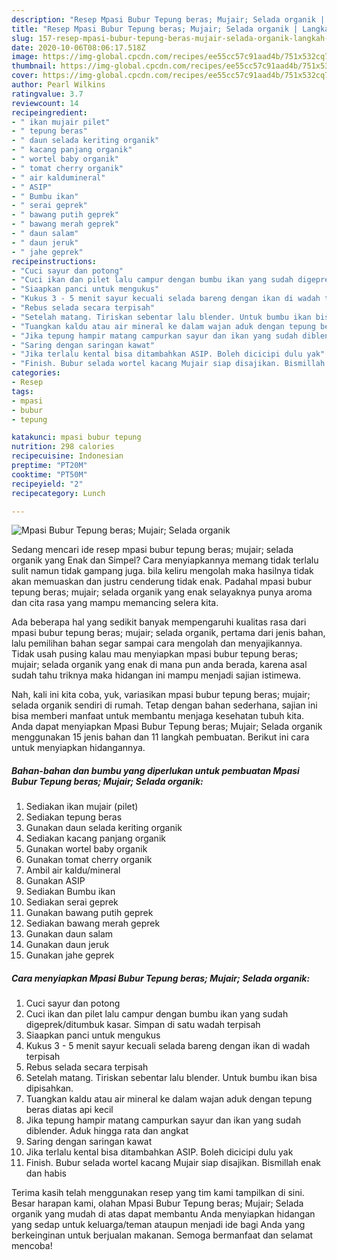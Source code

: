 ```yaml
---
description: "Resep Mpasi Bubur Tepung beras; Mujair; Selada organik | Langkah Membuat Mpasi Bubur Tepung beras; Mujair; Selada organik Yang Paling Enak"
title: "Resep Mpasi Bubur Tepung beras; Mujair; Selada organik | Langkah Membuat Mpasi Bubur Tepung beras; Mujair; Selada organik Yang Paling Enak"
slug: 157-resep-mpasi-bubur-tepung-beras-mujair-selada-organik-langkah-membuat-mpasi-bubur-tepung-beras-mujair-selada-organik-yang-paling-enak
date: 2020-10-06T08:06:17.518Z
image: https://img-global.cpcdn.com/recipes/ee55cc57c91aad4b/751x532cq70/mpasi-bubur-tepung-beras-mujair-selada-organik-foto-resep-utama.jpg
thumbnail: https://img-global.cpcdn.com/recipes/ee55cc57c91aad4b/751x532cq70/mpasi-bubur-tepung-beras-mujair-selada-organik-foto-resep-utama.jpg
cover: https://img-global.cpcdn.com/recipes/ee55cc57c91aad4b/751x532cq70/mpasi-bubur-tepung-beras-mujair-selada-organik-foto-resep-utama.jpg
author: Pearl Wilkins
ratingvalue: 3.7
reviewcount: 14
recipeingredient:
- " ikan mujair pilet"
- " tepung beras"
- " daun selada keriting organik"
- " kacang panjang organik"
- " wortel baby organik"
- " tomat cherry organik"
- " air kaldumineral"
- " ASIP"
- " Bumbu ikan"
- " serai geprek"
- " bawang putih geprek"
- " bawang merah geprek"
- " daun salam"
- " daun jeruk"
- " jahe geprek"
recipeinstructions:
- "Cuci sayur dan potong"
- "Cuci ikan dan pilet lalu campur dengan bumbu ikan yang sudah digeprek/ditumbuk kasar. Simpan di satu wadah terpisah"
- "Siaapkan panci untuk mengukus"
- "Kukus 3 - 5 menit sayur kecuali selada bareng dengan ikan di wadah terpisah"
- "Rebus selada secara terpisah"
- "Setelah matang. Tiriskan sebentar lalu blender. Untuk bumbu ikan bisa dipisahkan."
- "Tuangkan kaldu atau air mineral ke dalam wajan aduk dengan tepung beras diatas api kecil"
- "Jika tepung hampir matang campurkan sayur dan ikan yang sudah diblender. Aduk hingga rata dan angkat"
- "Saring dengan saringan kawat"
- "Jika terlalu kental bisa ditambahkan ASIP. Boleh dicicipi dulu yak"
- "Finish. Bubur selada wortel kacang Mujair siap disajikan. Bismillah enak dan habis"
categories:
- Resep
tags:
- mpasi
- bubur
- tepung

katakunci: mpasi bubur tepung 
nutrition: 298 calories
recipecuisine: Indonesian
preptime: "PT20M"
cooktime: "PT50M"
recipeyield: "2"
recipecategory: Lunch

---
```



![Mpasi Bubur Tepung beras; Mujair; Selada organik](https://img-global.cpcdn.com/recipes/ee55cc57c91aad4b/751x532cq70/mpasi-bubur-tepung-beras-mujair-selada-organik-foto-resep-utama.jpg)

Sedang mencari ide resep mpasi bubur tepung beras; mujair; selada organik yang Enak dan Simpel? Cara menyiapkannya memang tidak terlalu sulit namun tidak gampang juga. bila keliru mengolah maka hasilnya tidak akan memuaskan dan justru cenderung tidak enak. Padahal mpasi bubur tepung beras; mujair; selada organik yang enak selayaknya punya aroma dan cita rasa yang mampu memancing selera kita.



Ada beberapa hal yang sedikit banyak mempengaruhi kualitas rasa dari mpasi bubur tepung beras; mujair; selada organik, pertama dari jenis bahan, lalu pemilihan bahan segar sampai cara mengolah dan menyajikannya. Tidak usah pusing kalau mau menyiapkan mpasi bubur tepung beras; mujair; selada organik yang enak di mana pun anda berada, karena asal sudah tahu triknya maka hidangan ini mampu menjadi sajian istimewa.


Nah, kali ini kita coba, yuk, variasikan mpasi bubur tepung beras; mujair; selada organik sendiri di rumah. Tetap dengan bahan sederhana, sajian ini bisa memberi manfaat untuk membantu menjaga kesehatan tubuh kita. Anda dapat menyiapkan Mpasi Bubur Tepung beras; Mujair; Selada organik menggunakan 15 jenis bahan dan 11 langkah pembuatan. Berikut ini cara untuk menyiapkan hidangannya.

<!--inarticleads1-->

##### Bahan-bahan dan bumbu yang diperlukan untuk pembuatan Mpasi Bubur Tepung beras; Mujair; Selada organik:

1. Sediakan  ikan mujair (pilet)
1. Sediakan  tepung beras
1. Gunakan  daun selada keriting organik
1. Sediakan  kacang panjang organik
1. Gunakan  wortel baby organik
1. Gunakan  tomat cherry organik
1. Ambil  air kaldu/mineral
1. Gunakan  ASIP
1. Sediakan  Bumbu ikan
1. Sediakan  serai geprek
1. Gunakan  bawang putih geprek
1. Sediakan  bawang merah geprek
1. Gunakan  daun salam
1. Gunakan  daun jeruk
1. Gunakan  jahe geprek




<!--inarticleads2-->

##### Cara menyiapkan Mpasi Bubur Tepung beras; Mujair; Selada organik:

1. Cuci sayur dan potong
1. Cuci ikan dan pilet lalu campur dengan bumbu ikan yang sudah digeprek/ditumbuk kasar. Simpan di satu wadah terpisah
1. Siaapkan panci untuk mengukus
1. Kukus 3 - 5 menit sayur kecuali selada bareng dengan ikan di wadah terpisah
1. Rebus selada secara terpisah
1. Setelah matang. Tiriskan sebentar lalu blender. Untuk bumbu ikan bisa dipisahkan.
1. Tuangkan kaldu atau air mineral ke dalam wajan aduk dengan tepung beras diatas api kecil
1. Jika tepung hampir matang campurkan sayur dan ikan yang sudah diblender. Aduk hingga rata dan angkat
1. Saring dengan saringan kawat
1. Jika terlalu kental bisa ditambahkan ASIP. Boleh dicicipi dulu yak
1. Finish. Bubur selada wortel kacang Mujair siap disajikan. Bismillah enak dan habis




Terima kasih telah menggunakan resep yang tim kami tampilkan di sini. Besar harapan kami, olahan Mpasi Bubur Tepung beras; Mujair; Selada organik yang mudah di atas dapat membantu Anda menyiapkan hidangan yang sedap untuk keluarga/teman ataupun menjadi ide bagi Anda yang berkeinginan untuk berjualan makanan. Semoga bermanfaat dan selamat mencoba!
